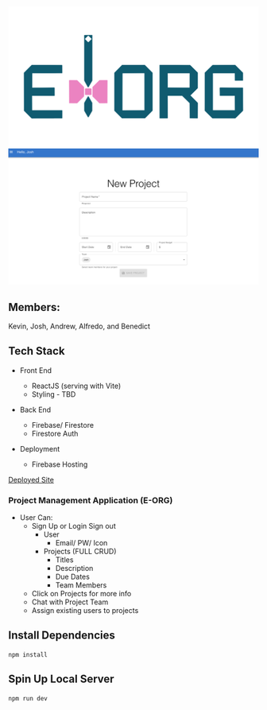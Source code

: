 
![team-e logo](https://github.com/jdhawks2132/team-e/blob/main/EORG.png?raw=true)
![app-demo](https://github.com/jdhawks2132/team-e/blob/main/eorgApp.png?raw=true)


## Members:

Kevin, Josh, Andrew, Alfredo, and Benedict

## Tech Stack

- Front End

  - ReactJS (serving with Vite)
  - Styling - TBD

- Back End

  - Firebase/ Firestore
  - Firestore Auth

- Deployment
  - Firebase Hosting

[Deployed Site](https://project-manager-a1379.web.app/)

### Project Management Application (E-ORG)

- User Can:
  - Sign Up or Login Sign out
    - User
      - Email/ PW/ Icon
    - Projects (FULL CRUD)
      - Titles
      - Description
      - Due Dates
      - Team Members
  - Click on Projects for more info
  - Chat with Project Team
  - Assign existing users to projects

## Install Dependencies

```
npm install
```

## Spin Up Local Server

```
npm run dev
```

